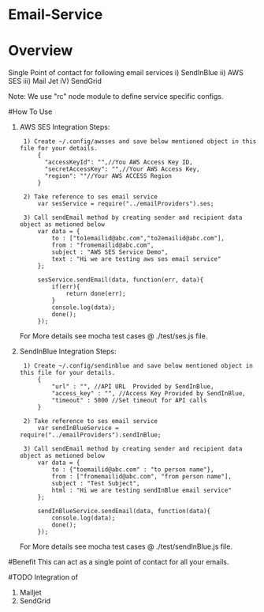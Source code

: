 # Email-Service

# Overview
Single Point of contact for following email services
i) SendInBlue
ii) AWS SES
iii) Mail Jet
iV) SendGrid

Note: We use "rc" node module to define service specific configs.

#How To Use

1. AWS SES
	Integration Steps:

		1) Create ~/.config/awsses and save below mentioned object in this file for your details.
			{
			  "accessKeyId": "",//You AWS Access Key ID,
			  "secretAccessKey": "",//Your AWS Access Key,
			  "region": ""//Your AWS ACCESS Region
			}

		2) Take reference to ses email service
			var sesService = require("../emailProviders").ses;

		3) Call sendEmail method by creating sender and recipient data object as metioned below
			var data = {
				to : ["to1emailid@abc.com","to2emailid@abc.com"],
				from : "fromemailid@abc.com",
				subject : "AWS SES Service Demo",
				text : "Hi we are testing aws ses email service"
			};
			
			sesService.sendEmail(data, function(err, data){
				if(err){
					return done(err);
				}
				console.log(data);
				done();
			});

	For More details see mocha test cases @ ./test/ses.js file.

2. SendInBlue
	Integration Steps:

		1) Create ~/.config/sendinblue and save below mentioned object in this file for your details.
			{
				"url" : "", //API URL  Provided by SendInBlue,
				"access_key" : "", //Access Key Provided by SendInBlue,
				"timeout" : 5000 //Set timeout for API calls
			}

		2) Take reference to ses email service
			var sendInBlueService = require("../emailProviders").sendInBlue;

		3) Call sendEmail method by creating sender and recipient data object as metioned below
			var data = {
				to : {"toemailid@abc.com" : "to person name"},
				from : ["fromemailid@abc.com", "from person name"],
				subject : "Test Subject",
				html : "Hi we are testing sendInBlue email service"
			};
			
			sendInBlueService.sendEmail(data, function(data){
				console.log(data);
				done();
			});

	For More details see mocha test cases @ ./test/sendInBlue.js file.

#Benefit
This can act as a single point of contact for all your emails.


#TODO
Integration of 
1. Mailjet
2. SendGrid
